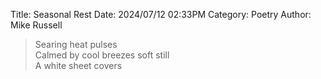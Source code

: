 Title: Seasonal Rest
Date: 2024/07/12 02:33PM
Category: Poetry
Author: Mike Russell

> Searing heat pulses<br>
Calmed by cool breezes soft still<br>
A white sheet covers
